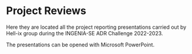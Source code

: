 # Project Reviews
Here they are located all the project reporting presentations carried out by Hell-ix group during the INGENIA-SE ADR Challenge 2022-2023.

The presentations can be opened with Microsoft PowerPoint.
